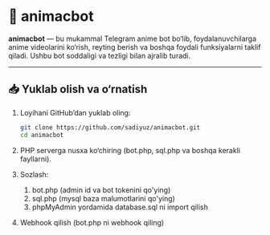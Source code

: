# 🎌 animacbot

**animacbot** — bu mukammal Telegram anime bot bo‘lib, foydalanuvchilarga anime videolarini ko‘rish, reyting berish va boshqa foydali funksiyalarni taklif qiladi. Ushbu bot soddaligi va tezligi bilan ajralib turadi.

---

## 📥 Yuklab olish va o‘rnatish

1. Loyihani GitHub’dan yuklab oling:

   ```bash
   git clone https://github.com/sadiyuz/animacbot.git
   cd animacbot
2. PHP serverga nusxa ko‘chiring (bot.php, sql.php va boshqa kerakli fayllarni).
3. Sozlash:
   1. bot.php (admin id va bot tokenini qo'ying)
   2. sql.php (mysql baza malumotlarini qo'ying)
   3. phpMyAdmin yordamida database.sql ni import qilish
4. Webhook qilish (bot.php ni webhook qiling)
